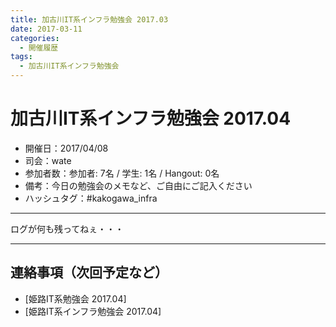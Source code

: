 ```yaml
---
title: 加古川IT系インフラ勉強会 2017.03
date: 2017-03-11
categories:
  - 開催履歴
tags:
  - 加古川IT系インフラ勉強会
---
```


# 加古川IT系インフラ勉強会 2017.04

* 開催日：2017/04/08
* 司会：wate
* 参加者数：参加者: 7名 / 学生: 1名 / Hangout: 0名
* 備考：今日の勉強会のメモなど、ご自由にご記入ください
* ハッシュタグ：#kakogawa_infra

---

ログが何も残ってねぇ・・・

---

## 連絡事項（次回予定など）

* [姫路IT系勉強会 2017.04]
* [姫路IT系インフラ勉強会 2017.04]
